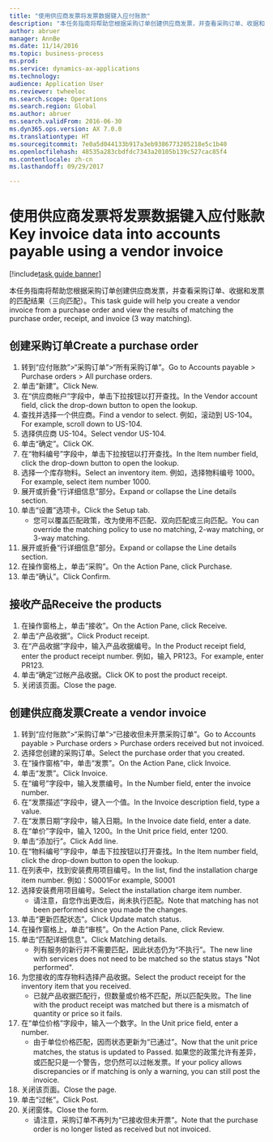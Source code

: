 ```yaml
--- 
title: "使用供应商发票将发票数据键入应付账款"
description: "本任务指南将帮助您根据采购订单创建供应商发票，并查看采购订单、收据和发票的匹配结果（三向匹配）。"
author: abruer
manager: AnnBe
ms.date: 11/14/2016
ms.topic: business-process
ms.prod: 
ms.service: dynamics-ax-applications
ms.technology: 
audience: Application User
ms.reviewer: twheeloc
ms.search.scope: Operations
ms.search.region: Global
ms.author: abruer
ms.search.validFrom: 2016-06-30
ms.dyn365.ops.version: AX 7.0.0
ms.translationtype: HT
ms.sourcegitcommit: 7e0a5d044133b917a3eb9386773205218e5c1b40
ms.openlocfilehash: 48535a283cbdfdc7343a20105b139c527cac85f4
ms.contentlocale: zh-cn
ms.lasthandoff: 09/29/2017

---
```

# <a name="key-invoice-data-into-accounts-payable-using-a-vendor-invoice"></a><span data-ttu-id="a7c03-103">使用供应商发票将发票数据键入应付账款</span><span class="sxs-lookup"><span data-stu-id="a7c03-103">Key invoice data into accounts payable using a vendor invoice</span></span>

[!include[task guide banner](../../includes/task-guide-banner.md)]

<span data-ttu-id="a7c03-104">本任务指南将帮助您根据采购订单创建供应商发票，并查看采购订单、收据和发票的匹配结果（三向匹配）。</span><span class="sxs-lookup"><span data-stu-id="a7c03-104">This task guide will help you create a vendor invoice from a purchase order and view the results of matching the purchase order, receipt, and invoice (3 way matching).</span></span>


## <a name="create-a-purchase-order"></a><span data-ttu-id="a7c03-105">创建采购订单</span><span class="sxs-lookup"><span data-stu-id="a7c03-105">Create a purchase order</span></span>
1. <span data-ttu-id="a7c03-106">转到“应付账款”>“采购订单”>“所有采购订单”。</span><span class="sxs-lookup"><span data-stu-id="a7c03-106">Go to Accounts payable > Purchase orders > All purchase orders.</span></span>
2. <span data-ttu-id="a7c03-107">单击“新建”。</span><span class="sxs-lookup"><span data-stu-id="a7c03-107">Click New.</span></span>
3. <span data-ttu-id="a7c03-108">在“供应商帐户”字段中，单击下拉按钮以打开查找。</span><span class="sxs-lookup"><span data-stu-id="a7c03-108">In the Vendor account field, click the drop-down button to open the lookup.</span></span>
4. <span data-ttu-id="a7c03-109">查找并选择一个供应商。</span><span class="sxs-lookup"><span data-stu-id="a7c03-109">Find a vendor to select.</span></span> <span data-ttu-id="a7c03-110">例如，滚动到 US-104。</span><span class="sxs-lookup"><span data-stu-id="a7c03-110">For example, scroll down to US-104.</span></span>
5. <span data-ttu-id="a7c03-111">选择供应商 US-104。</span><span class="sxs-lookup"><span data-stu-id="a7c03-111">Select vendor US-104.</span></span>
6. <span data-ttu-id="a7c03-112">单击“确定”。</span><span class="sxs-lookup"><span data-stu-id="a7c03-112">Click OK.</span></span>
7. <span data-ttu-id="a7c03-113">在“物料编号”字段中，单击下拉按钮以打开查找。</span><span class="sxs-lookup"><span data-stu-id="a7c03-113">In the Item number field, click the drop-down button to open the lookup.</span></span>
8. <span data-ttu-id="a7c03-114">选择一个库存物料。</span><span class="sxs-lookup"><span data-stu-id="a7c03-114">Select an inventory item.</span></span> <span data-ttu-id="a7c03-115">例如，选择物料编号 1000。</span><span class="sxs-lookup"><span data-stu-id="a7c03-115">For example, select item number 1000.</span></span>
9. <span data-ttu-id="a7c03-116">展开或折叠“行详细信息”部分。</span><span class="sxs-lookup"><span data-stu-id="a7c03-116">Expand or collapse the Line details section.</span></span>
10. <span data-ttu-id="a7c03-117">单击“设置”选项卡。</span><span class="sxs-lookup"><span data-stu-id="a7c03-117">Click the Setup tab.</span></span>
    * <span data-ttu-id="a7c03-118">您可以覆盖匹配政策，改为使用不匹配、双向匹配或三向匹配。</span><span class="sxs-lookup"><span data-stu-id="a7c03-118">You can override the matching policy to use no matching, 2-way matching, or 3-way matching.</span></span>  
11. <span data-ttu-id="a7c03-119">展开或折叠“行详细信息”部分。</span><span class="sxs-lookup"><span data-stu-id="a7c03-119">Expand or collapse the Line details section.</span></span>
12. <span data-ttu-id="a7c03-120">在操作窗格上，单击“采购”。</span><span class="sxs-lookup"><span data-stu-id="a7c03-120">On the Action Pane, click Purchase.</span></span>
13. <span data-ttu-id="a7c03-121">单击“确认”。</span><span class="sxs-lookup"><span data-stu-id="a7c03-121">Click Confirm.</span></span>

## <a name="receive-the-products"></a><span data-ttu-id="a7c03-122">接收产品</span><span class="sxs-lookup"><span data-stu-id="a7c03-122">Receive the products</span></span>
1. <span data-ttu-id="a7c03-123">在操作窗格上，单击“接收”。</span><span class="sxs-lookup"><span data-stu-id="a7c03-123">On the Action Pane, click Receive.</span></span>
2. <span data-ttu-id="a7c03-124">单击“产品收据”。</span><span class="sxs-lookup"><span data-stu-id="a7c03-124">Click Product receipt.</span></span>
3. <span data-ttu-id="a7c03-125">在“产品收据”字段中，输入产品收据编号。</span><span class="sxs-lookup"><span data-stu-id="a7c03-125">In the Product receipt field, enter the product receipt number.</span></span> <span data-ttu-id="a7c03-126">例如，输入 PR123。</span><span class="sxs-lookup"><span data-stu-id="a7c03-126">For example, enter PR123.</span></span>
4. <span data-ttu-id="a7c03-127">单击“确定”过帐产品收据。</span><span class="sxs-lookup"><span data-stu-id="a7c03-127">Click OK to post the product receipt.</span></span>
5. <span data-ttu-id="a7c03-128">关闭该页面。</span><span class="sxs-lookup"><span data-stu-id="a7c03-128">Close the page.</span></span>

## <a name="create-a-vendor-invoice"></a><span data-ttu-id="a7c03-129">创建供应商发票</span><span class="sxs-lookup"><span data-stu-id="a7c03-129">Create a vendor invoice</span></span>
1. <span data-ttu-id="a7c03-130">转到“应付账款”>“采购订单”>“已接收但未开票采购订单”。</span><span class="sxs-lookup"><span data-stu-id="a7c03-130">Go to Accounts payable > Purchase orders > Purchase orders received but not invoiced.</span></span>
2. <span data-ttu-id="a7c03-131">选择您创建的采购订单。</span><span class="sxs-lookup"><span data-stu-id="a7c03-131">Select the purchase order that you created.</span></span>
3. <span data-ttu-id="a7c03-132">在“操作窗格”中，单击“发票”。</span><span class="sxs-lookup"><span data-stu-id="a7c03-132">On the Action Pane, click Invoice.</span></span>
4. <span data-ttu-id="a7c03-133">单击“发票”。</span><span class="sxs-lookup"><span data-stu-id="a7c03-133">Click Invoice.</span></span>
5. <span data-ttu-id="a7c03-134">在“编号”字段中，输入发票编号。</span><span class="sxs-lookup"><span data-stu-id="a7c03-134">In the Number field, enter the invoice number.</span></span>
6. <span data-ttu-id="a7c03-135">在“发票描述”字段中，键入一个值。</span><span class="sxs-lookup"><span data-stu-id="a7c03-135">In the Invoice description field, type a value.</span></span>
7. <span data-ttu-id="a7c03-136">在“发票日期”字段中，输入日期。</span><span class="sxs-lookup"><span data-stu-id="a7c03-136">In the Invoice date field, enter a date.</span></span>
8. <span data-ttu-id="a7c03-137">在“单价”字段中，输入 1200。</span><span class="sxs-lookup"><span data-stu-id="a7c03-137">In the Unit price field, enter 1200.</span></span>
9. <span data-ttu-id="a7c03-138">单击“添加行”。</span><span class="sxs-lookup"><span data-stu-id="a7c03-138">Click Add line.</span></span>
10. <span data-ttu-id="a7c03-139">在“物料编号”字段中，单击下拉按钮以打开查找。</span><span class="sxs-lookup"><span data-stu-id="a7c03-139">In the Item number field, click the drop-down button to open the lookup.</span></span>
11. <span data-ttu-id="a7c03-140">在列表中，找到安装费用项目编号。</span><span class="sxs-lookup"><span data-stu-id="a7c03-140">In the list, find the installation charge item number.</span></span> <span data-ttu-id="a7c03-141">例如：S0001</span><span class="sxs-lookup"><span data-stu-id="a7c03-141">For example, S0001</span></span>
12. <span data-ttu-id="a7c03-142">选择安装费用项目编号。</span><span class="sxs-lookup"><span data-stu-id="a7c03-142">Select the installation charge item number.</span></span>
    * <span data-ttu-id="a7c03-143">请注意，自您作出更改后，尚未执行匹配。</span><span class="sxs-lookup"><span data-stu-id="a7c03-143">Note that matching has not been performed since you made the changes.</span></span>  
13. <span data-ttu-id="a7c03-144">单击“更新匹配状态”。</span><span class="sxs-lookup"><span data-stu-id="a7c03-144">Click Update match status.</span></span>
14. <span data-ttu-id="a7c03-145">在操作窗格上，单击“审核”。</span><span class="sxs-lookup"><span data-stu-id="a7c03-145">On the Action Pane, click Review.</span></span>
15. <span data-ttu-id="a7c03-146">单击“匹配详细信息”。</span><span class="sxs-lookup"><span data-stu-id="a7c03-146">Click Matching details.</span></span>
    * <span data-ttu-id="a7c03-147">列有服务的新行并不需要匹配，因此状态仍为“不执行”。</span><span class="sxs-lookup"><span data-stu-id="a7c03-147">The new line with services does not need to be matched so the status stays "Not performed".</span></span>  
16. <span data-ttu-id="a7c03-148">为您接收的库存物料选择产品收据。</span><span class="sxs-lookup"><span data-stu-id="a7c03-148">Select the product receipt for the inventory item that you received.</span></span>
    * <span data-ttu-id="a7c03-149">已就产品收据匹配行，但数量或价格不匹配，所以匹配失败。</span><span class="sxs-lookup"><span data-stu-id="a7c03-149">The line with the product receipt was matched but there is a mismatch of quantity or price so it fails.</span></span>  
17. <span data-ttu-id="a7c03-150">在“单位价格”字段中，输入一个数字。</span><span class="sxs-lookup"><span data-stu-id="a7c03-150">In the Unit price field, enter a number.</span></span>
    * <span data-ttu-id="a7c03-151">由于单位价格匹配，因而状态更新为“已通过”。</span><span class="sxs-lookup"><span data-stu-id="a7c03-151">Now that the unit price matches, the status is updated to Passed.</span></span> <span data-ttu-id="a7c03-152">如果您的政策允许有差异，或匹配只是一个警告，您仍然可以过帐发票。</span><span class="sxs-lookup"><span data-stu-id="a7c03-152">If your policy allows discrepancies or if matching is only a warning, you can still post the invoice.</span></span>  
18. <span data-ttu-id="a7c03-153">关闭该页面。</span><span class="sxs-lookup"><span data-stu-id="a7c03-153">Close the page.</span></span>
19. <span data-ttu-id="a7c03-154">单击“过帐”。</span><span class="sxs-lookup"><span data-stu-id="a7c03-154">Click Post.</span></span>
20. <span data-ttu-id="a7c03-155">关闭窗体。</span><span class="sxs-lookup"><span data-stu-id="a7c03-155">Close the form.</span></span>
    * <span data-ttu-id="a7c03-156">请注意，采购订单不再列为“已接收但未开票”。</span><span class="sxs-lookup"><span data-stu-id="a7c03-156">Note that the purchase order is no longer listed as received but not invoiced.</span></span>  


